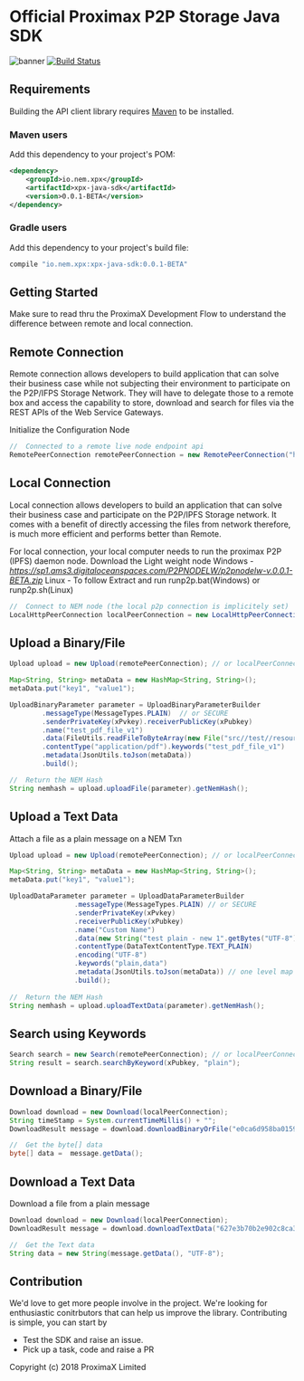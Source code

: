 # Official Proximax P2P Storage Java SDK
![banner](https://proximax.io/wp-content/uploads/2018/03/ProximaX-logotype.png)
[![Build Status](https://travis-ci.com/proximax-storage/xpx-java-sdk.svg?token=eGkpLEqVyC41fTyC53bq&branch=master)](https://travis-ci.com/proximax-storage/xpx-java-sdk)

## Requirements
Building the API client library requires [Maven](https://maven.apache.org/) to be installed.

### Maven users
Add this dependency to your project's POM:

```xml
<dependency>
    <groupId>io.nem.xpx</groupId>
    <artifactId>xpx-java-sdk</artifactId>
    <version>0.0.1-BETA</version>
</dependency>
```

### Gradle users
Add this dependency to your project's build file:

```groovy
compile "io.nem.xpx:xpx-java-sdk:0.0.1-BETA"
```

## Getting Started
Make sure to read thru the ProximaX Development Flow to understand the difference between remote and local connection.

## Remote Connection
Remote connection allows developers to build application that can solve their business case while not subjecting their environment to participate on the P2P/IFPS Storage Network. They will have to delegate those to a remote box and access the capability to store, download and search for files via the REST APIs of the Web Service Gateways.

Initialize the Configuration Node 

```java
//	Connected to a remote live node endpoint api
RemotePeerConnection remotePeerConnection = new RemotePeerConnection("http://demo-gateway.proximax.io");
```

## Local Connection
Local connection allows developers to build an application that can solve their business case and participate on the P2P/IPFS Storage network. It comes with a benefit of directly accessing the files from network therefore, is much more efficient and performs better than Remote.

For local connection, your local computer needs to run the proximax P2P (IPFS) daemon node.
Download the Light weight node
Windows - *https://sp1.ams3.digitaloceanspaces.com/P2PNODELW/p2pnodelw-v.0.0.1-BETA.zip*
Linux - To follow
Extract and run runp2p.bat(Windows) or runp2p.sh(Linux)
```java
//	Connect to NEM node (the local p2p connection is implicitely set)
LocalHttpPeerConnection localPeerConnection = new LocalHttpPeerConnection(new NodeEndpoint("http", "104.128.226.60", 7890));
```
## Upload a Binary/File 
```java
Upload upload = new Upload(remotePeerConnection); // or localPeerConnection

Map<String, String> metaData = new HashMap<String, String>();
metaData.put("key1", "value1");

UploadBinaryParameter parameter = UploadBinaryParameterBuilder
        .messageType(MessageTypes.PLAIN)  // or SECURE
		.senderPrivateKey(xPvkey).receiverPublicKey(xPubkey)
		.name("test_pdf_file_v1")
		.data(FileUtils.readFileToByteArray(new File("src//test//resources//test_pdf_file_v1.pdf")))
		.contentType("application/pdf").keywords("test_pdf_file_v1")
		.metadata(JsonUtils.toJson(metaData))
		.build();

//  Return the NEM Hash
String nemhash = upload.uploadFile(parameter).getNemHash();
```
## Upload a Text Data
Attach a file as a plain message on a NEM Txn
```java
Upload upload = new Upload(remotePeerConnection); // or localPeerConnection

Map<String, String> metaData = new HashMap<String, String>();
metaData.put("key1", "value1");

UploadDataParameter parameter = UploadDataParameterBuilder
				.messageType(MessageTypes.PLAIN) // or SECURE
				.senderPrivateKey(xPvkey)
				.receiverPublicKey(xPubkey)
				.name("Custom Name")
				.data(new String("test plain - new 1".getBytes("UTF-8")))
				.contentType(DataTextContentType.TEXT_PLAIN)
				.encoding("UTF-8")
				.keywords("plain,data")
				.metadata(JsonUtils.toJson(metaData)) // one level map to json
				.build();
				
//  Return the NEM Hash
String nemhash = upload.uploadTextData(parameter).getNemHash();

```

## Search using Keywords
```java
Search search = new Search(remotePeerConnection); // or localPeerConnection
String result = search.searchByKeyword(xPubkey, "plain");
```		

## Download a Binary/File
```java
Download download = new Download(localPeerConnection);
String timeStamp = System.currentTimeMillis() + "";
DownloadResult message = download.downloadBinaryOrFile("e0ca6d958ba01592ddeaa40e9d810a4314707f6673c2271e5d0eeb018a4be997");

//  Get the byte[] data
byte[] data =  message.getData();
```

## Download a Text Data
Download a file from a plain message
```java
Download download = new Download(localPeerConnection);
DownloadResult message = download.downloadTextData("627e3b70b2e902c8ca33447216535c5f0cc90da408a3db9b5b7ded95873bb47c");

//  Get the Text data
String data = new String(message.getData(), "UTF-8");
```

## Contribution
We'd love to get more people involve in the project. We're looking for enthusiastic conitrbutors that can help us improve the library. Contributing is simple, you can start by 
+ Test the SDK and raise an issue.
+ Pick up a task, code and raise a PR

Copyright (c) 2018 ProximaX Limited

